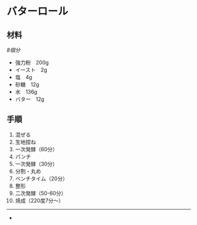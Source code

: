 # バターロール
## 材料  
*8個分*  
* 強力粉　200g
* イースト　2g
* 塩　4g
* 砂糖　12g
* 水　136g
* バター　12g
  
## 手順  
1. 混ぜる  
2. 生地捏ね  
3. 一次発酵（60分）   
4. パンチ
5. 一次発酵（30分）  
6. 分割・丸め  
7. ベンチタイム（20分）  
8. 整形
9. 二次発酵（50-60分）
10. 焼成（220度7分～） 

***
* 
